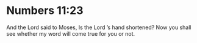 # Numbers 11:23

And the Lord said to Moses, Is the Lord ’s hand shortened? Now you shall see whether my word will come true for you or not.
